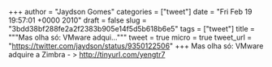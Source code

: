 
+++
author = "Jaydson Gomes"
categories = ["tweet"]
date = "Fri Feb 19 19:57:01 +0000 2010"
draft = false
slug = "3bdd38bf288fe2a2f2383b905e14f5d5b618b6e5"
tags = ["tweet"]
title = """Mas olha só: VMware adqui..."""
tweet = true
micro = true
tweet_url = "https://twitter.com/jaydson/status/9350122506"
+++
Mas olha só: VMware adquire a Zimbra - &gt; http://tinyurl.com/yengtr7
